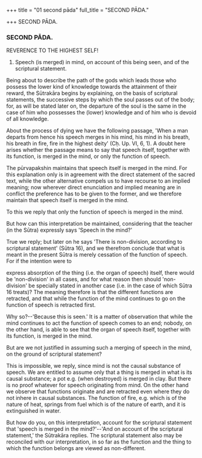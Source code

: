 +++
title = "01 second pāda"
full_title = "SECOND PĀDA."

+++
SECOND PĀDA.



### SECOND PĀDA.

REVERENCE TO THE HIGHEST SELF!

1. Speech (is merged) in mind, on account of this being seen, and of the scriptural statement.

Being about to describe the path of the gods which leads those who possess the lower kind of knowledge towards the attainment of their reward, the Sūtrakāra begins by explaining, on the basis of scriptural statements, the successive steps by which the soul passes out of the body; for, as will be stated later on, the departure of the soul is the same in the case of him who possesses the (lower) knowledge and of him who is devoid of all knowledge.

About the process of dying we have the following passage, 'When a man departs from hence his speech merges in his mind, his mind in his breath, his breath in fire, fire in the highest deity' (Cḥ. Up. VI, 6, 1). A doubt here arises whether the passage means to say that speech itself, together with its function, is merged in the mind, or only the function of speech.

The pūrvapakshin maintains that speech itself is merged in the mind. For this explanation only is in agreement with the direct statement of the sacred text, while the other alternative compels us to have recourse to an implied meaning; now wherever direct enunciation and implied meaning are in conflict the preference has to be given to the former, and we therefore maintain that speech itself is merged in the mind.

To this we reply that only the function of speech is merged in the mind.

But how can this interpretation be maintained, considering that the teacher (in the Sūtra) expressly says 'Speech in the mind?'

True we reply; but later on he says 'There is non-division, according to scriptural statement' (Sūtra 16), and we therefrom conclude that what is meant in the present Sūtra is merely cessation of the function of speech. For if the intention were to

express absorption of the thing (i.e. the organ of speech) itself, there would be 'non-division' in all cases, and for what reason then should 'non-division' be specially stated in another case (i.e. in the case of which Sūtra 16 treats)? The meaning therefore is that the different functions are retracted, and that while the function of the mind continues to go on the function of speech is retracted first.

Why so?--'Because this is seen.' It is a matter of observation that while the mind continues to act the function of speech comes to an end; nobody, on the other hand, is able to see that the organ of speech itself, together with its function, is merged in the mind.

But are we not justified in assuming such a merging of speech in the mind, on the ground of scriptural statement?

This is impossible, we reply, since mind is not the causal substance of speech. We are entitled to assume only that a thing is merged in what is its causal substance; a pot e.g. (when destroyed) is merged in clay. But there is no proof whatever for speech originating from mind. On the other hand we observe that functions originate and are retracted even where they do not inhere in causal substances. The function of fire, e.g. which is of the nature of heat, springs from fuel which is of the nature of earth, and it is extinguished in water.

But how do you, on this interpretation, account for the scriptural statement that 'speech is merged in the mind?'--'And on account of the scriptural statement,' the Sūtrakāra replies. The scriptural statement also may be reconciled with our interpretation, in so far as the function and the thing to which the function belongs are viewed as non-different.

